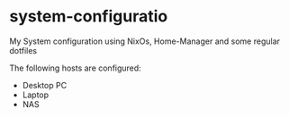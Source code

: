 # system-configuratio
My System configuration using NixOs, Home-Manager and some regular dotfiles

The following hosts are configured:
- Desktop PC
- Laptop
- NAS
